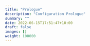 ```yaml
---
title: "Prologue"
description: "Configuration Prologue"
summary: ""
date: 2022-06-15T17:51:47+10:00
draft: false
images: []
weight: 100000
---
```

